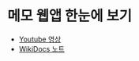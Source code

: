 # 메모 웹앱 한눈에 보기
- [Youtube 영상](https://youtu.be/Y8-jJ8yVFag)
- [WikiDocs 노트](https://wikidocs.net/167254)
